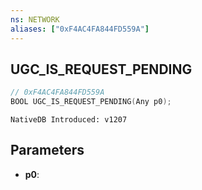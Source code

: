```yaml
---
ns: NETWORK
aliases: ["0xF4AC4FA844FD559A"]
---
```

## UGC_IS_REQUEST_PENDING

```c
// 0xF4AC4FA844FD559A
BOOL UGC_IS_REQUEST_PENDING(Any p0);
```

```
NativeDB Introduced: v1207
```

## Parameters
* **p0**:
